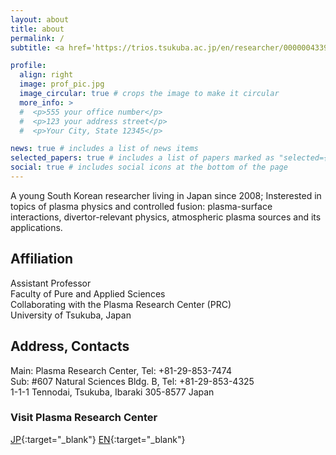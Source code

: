 ```yaml
---
layout: about
title: about
permalink: /
subtitle: <a href='https://trios.tsukuba.ac.jp/en/researcher/0000004339'>Affiliations</a>. Address. Contacts. Etc.

profile:
  align: right
  image: prof_pic.jpg
  image_circular: true # crops the image to make it circular
  more_info: >
  #  <p>555 your office number</p>
  #  <p>123 your address street</p>
  #  <p>Your City, State 12345</p>

news: true # includes a list of news items
selected_papers: true # includes a list of papers marked as "selected={true}"
social: true # includes social icons at the bottom of the page
---
```


A young South Korean researcher living in Japan since 2008; Insterested in topics of plasma physics and controlled fusion: plasma-surface interactions, divertor-relevant physics, atmospheric plasma sources and its applications.

## Affiliation  
Assistant Professor  
Faculty of Pure and Applied Sciences  
Collaborating with the Plasma Research Center (PRC)  
University of Tsukuba, Japan

## Address, Contacts
Main: Plasma Research Center, Tel: +81-29-853-7474  
Sub: #607 Natural Sciences Bldg. B, Tel: +81-29-853-4325  
1-1-1 Tennodai, Tsukuba, Ibaraki 305-8577 Japan

### Visit Plasma Research Center 
[JP](https://www.prc.tsukuba.ac.jp/ja/){:target="_blank"} [EN](https://www.prc.tsukuba.ac.jp/en/){:target="_blank"}
